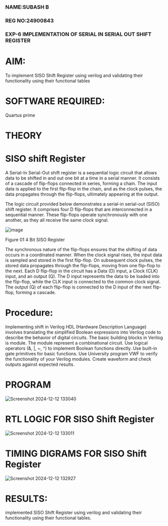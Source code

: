 ### NAME:SUBASH B
### REG NO:24900843
### EXP-6  IMPLEMENTATION OF SERIAL IN SERIAL OUT SHIFT REGISTER
# AIM:

To implement  SISO Shift Register using verilog and validating their functionality using their functional tables

# SOFTWARE REQUIRED:

Quartus prime

# THEORY

# SISO shift Register

A Serial-In Serial-Out shift register is a sequential logic circuit that allows data to be shifted in and out one bit at a time in a serial manner. It consists of a cascade of flip-flops connected in series, forming a chain. The input data is applied to the first flip-flop in the chain, and as the clock pulses, the data propagates through the flip-flops, ultimately appearing at the output.

The logic circuit provided below demonstrates a serial-in serial-out (SISO) shift register. It comprises four D flip-flops that are interconnected in a sequential manner. These flip-flops operate synchronously with one another, as they all receive the same clock signal.

![image](https://github.com/naavaneetha/SERIAL-IN-SERIAL-OUT-SHIFTREGISTER/assets/154305477/e81c4072-37f9-46c6-8145-566764b74c3a)

Figure 01 4 Bit SISO Register

The synchronous nature of the flip-flops ensures that the shifting of data occurs in a coordinated manner. When the clock signal rises, the input data is sampled and stored in the first flip-flop. On subsequent clock pulses, the stored data propagates through the flip-flops, moving from one flip-flop to the next.
Each D flip-flop in the circuit has a Data (D) input, a Clock (CLK) input, and an output (Q). The D input represents the data to be loaded into the flip-flop, while the CLK input is connected to the common clock signal. The output (Q) of each flip-flop is connected to the D input of the next flip-flop, forming a cascade.

# Procedure:
Implementing shift in Verilog HDL (Hardware Description Language) involves translating the simplified Boolean expressions into Verilog code to describe the behavior of digital circuits. The basic building blocks in Verilog is module. The module represent a combinational circuit. Use logical operators (&, |, ~, ^) to implement Boolean functions directly. Use built-in gate primitives for basic functions. Use University program VWF to verify the functionality of your Verilog modules. Create waveform and check outputs against expected results.
# PROGRAM
![Screenshot 2024-12-12 133040](https://github.com/user-attachments/assets/235fb92a-ade3-4bb6-808a-6c93883a02df)

# RTL LOGIC FOR SISO Shift Register
![Screenshot 2024-12-12 133011](https://github.com/user-attachments/assets/0568ed57-6898-4480-ad54-87757247b2dd)

# TIMING DIGRAMS FOR SISO Shift Register
![Screenshot 2024-12-12 132927](https://github.com/user-attachments/assets/f740fa0a-4223-486c-8cb6-4d3d8cfa6062)

# RESULTS:
implemented SISO Shift Register using verilog and validating their functionality using their functional tables.
